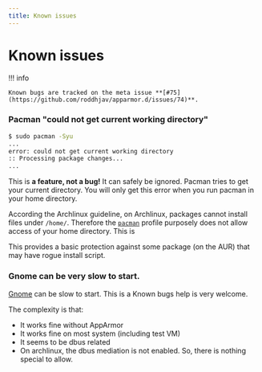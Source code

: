```yaml
---
title: Known issues
---
```


# Known issues

!!! info 

    Known bugs are tracked on the meta issue **[#75](https://github.com/roddhjav/apparmor.d/issues/74)**.


### Pacman "could not get current working directory"

```sh
$ sudo pacman -Syu
...
error: could not get current working directory
:: Processing package changes...
...
```

This is **a feature, not a bug!** It can safely be ignored. Pacman tries to get
your current directory. You will only get this error when you run pacman in your
home directory.

According the Archlinux guideline, on Archlinux, packages cannot install files
under `/home/`. Therefore the [`pacman`][pacman] profile purposely does not
allow access of your home directory. This is 

This provides a basic protection against some package (on the AUR) that may have
rogue install script.

[pacman]: https://github.com/roddhjav/apparmor.d/blob/master/apparmor.d/groups/pacman/pacman


### Gnome can be very slow to start.

[Gnome](https://github.com/roddhjav/apparmor.d/issues/80) can be slow to start.
This is a Known bugs help is very welcome.

The complexity is that:

- It works fine without AppArmor
- It works fine on most system (including test VM)
- It seems to be dbus related
- On archlinux, the dbus mediation is not enabled. So, there is nothing special to allow.
